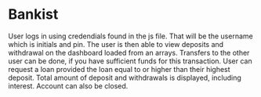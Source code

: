 # Bankist
User logs in using credendials found in the js file. That will be the username which is initials and pin.
The user is then able to view deposits and withdrawal on the dashboard loaded from an arrays.
Transfers to the other user can be done, if you have sufficient funds for this transaction.
User can request a loan provided the loan equal to or higher than their highest deposit.
Total amount of deposit and withdrawals is displayed, including interest.
Account can also be closed. 
